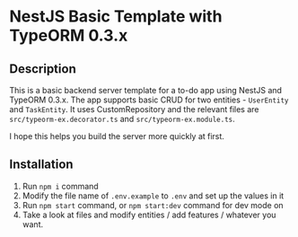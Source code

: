 # NestJS Basic Template with TypeORM 0.3.x

## Description

This is a basic backend server template for a to-do app using NestJS and TypeORM 0.3.x. The app supports basic CRUD for two entities - `UserEntity` and `TaskEntity`. It uses CustomRepository and the relevant files are `src/typeorm-ex.decorator.ts` and `src/typeorm-ex.module.ts`.

I hope this helps you build the server more quickly at first.

## Installation
1. Run `npm i` command
2. Modify the file name of `.env.example` to `.env` and set up the values in it
3. Run `npm start` command, or `npm start:dev` command for dev mode on
4. Take a look at files and modify entities / add features / whatever you want.
